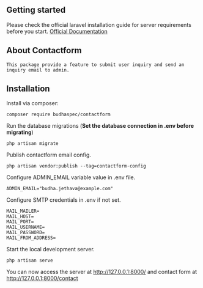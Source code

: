 ## Getting started

Please check the official laravel installation guide for server requirements before you start. [Official Documentation](https://laravel.com/docs/10.x/installation)

## About Contactform
	This package provide a feature to submit user inquiry and send an inquiry email to admin.

## Installation

Install via composer:

```
composer require budhaspec/contactform
```

Run the database migrations (**Set the database connection in .env before migrating**)

```
php artisan migrate
```

Publish contactform email config.

```
php artisan vendor:publish --tag=contactform-config
```

Configure ADMIN_EMAIL variable value in .env file.

```
ADMIN_EMAIL="budha.jethava@example.com"
```

Configure SMTP credentials in .env if not set.

```
MAIL_MAILER=
MAIL_HOST=
MAIL_PORT=
MAIL_USERNAME=
MAIL_PASSWORD=
MAIL_FROM_ADDRESS=
```

Start the local development server.

```
php artisan serve
```

You can now access the server at http://127.0.0.1:8000/ and contact form at http://127.0.0.1:8000/contact
